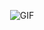 <p align="center">
  <img src="https://media1.tenor.com/m/FZ5imdgkuhAAAAAd/конёкгорбунок-konik-garbusek.gif" alt="GIF">
</p>

